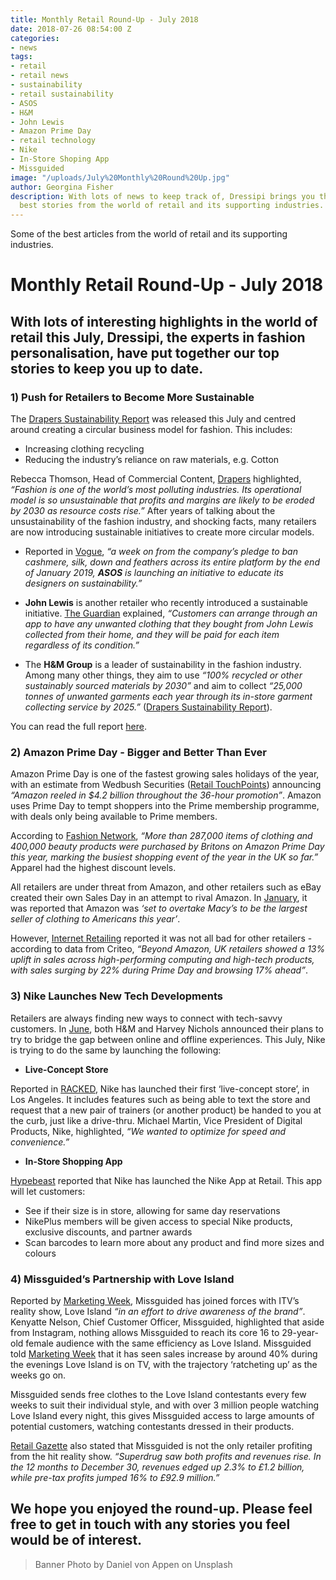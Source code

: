 ```yaml
---
title: Monthly Retail Round-Up - July 2018
date: 2018-07-26 08:54:00 Z
categories:
- news
tags:
- retail
- retail news
- sustainability
- retail sustainability
- ASOS
- H&M
- John Lewis
- Amazon Prime Day
- retail technology
- Nike
- In-Store Shoping App
- Missguided
image: "/uploads/July%20Monthly%20Round%20Up.jpg"
author: Georgina Fisher
description: With lots of news to keep track of, Dressipi brings you this month's
  best stories from the world of retail and its supporting industries.
---
```


Some of the best articles from the world of retail and its supporting industries.

# Monthly Retail Round-Up - July 2018

## With lots of interesting highlights in the world of retail this July, Dressipi, the experts in fashion personalisation, have put together our top stories to keep you up to date.

### 1) Push for Retailers to Become More Sustainable

The [Drapers Sustainability Report](http://guides.drapersonline.com/5922.guide) was released this July and centred around creating a circular business model for fashion. This includes:

- Increasing clothing recycling
- Reducing the industry’s reliance on raw materials, e.g. Cotton

Rebecca Thomson, Head of Commercial Content, [Drapers](http://digitalissues.drapersonline.com/2018/Jul/060718/index.html) highlighted, _“Fashion is one of the world’s most polluting industries. Its operational model is so unsustainable that profits and margins are likely to be eroded by 2030 as resource costs rise.”_ After years of talking about the unsustainability of the fashion industry, and shocking facts, many retailers are now introducing sustainable initiatives to create more circular models.

- Reported in [Vogue](https://www.vogue.co.uk/article/asos-sustainable-fashion-training-programme), _“a week on from the company’s pledge to ban cashmere, silk, down and feathers across its entire platform by the end of January 2019, **ASOS** is launching an initiative to educate its designers on sustainability.”_

- **John Lewis** is another retailer who recently introduced a sustainable initiative. [The Guardian](https://www.theguardian.com/business/2018/jun/18/money-for-old-socks-john-lewis-to-buy-back-clothes-to-cut-waste) explained, _“Customers can arrange through an app to have any unwanted clothing that they bought from John Lewis collected from their home, and they will be paid for each item regardless of its condition.”_

- The **H&M Group** is a leader of sustainability in the fashion industry. Among many other things, they aim to use _“100% recycled or other sustainably sourced materials by 2030”_ and aim to collect _“25,000 tonnes of unwanted garments each year through its in-store garment collecting service by 2025.”_ ([Drapers Sustainability Report](http://guides.drapersonline.com/5922.guide)).

You can read the full report [here](http://guides.drapersonline.com/5922.guide).

### 2) Amazon Prime Day - Bigger and Better Than Ever

Amazon Prime Day is one of the fastest growing sales holidays of the year, with an estimate from Wedbush Securities ([Retail TouchPoints](https://www.retailtouchpoints.com/topics/e-commerce/prime-day-wrap-up-amazon-generates-4-2-billion-40-of-shoppers-made-unplanned-purchases)) announcing _“Amazon reeled in $4.2 billion throughout the 36-hour promotion”_. Amazon uses Prime Day to tempt shoppers into the Prime membership programme, with deals only being available to Prime members.

According to [Fashion Network](http://us.fashionnetwork.com/news/287-000-clothing-items-sold-by-Amazon-UK-on-Prime-Day-as-own-brands-join-in,998886.html#.W1byH9JKhaQ), _“More than 287,000 items of clothing and 400,000 beauty products were purchased by Britons on Amazon Prime Day this year, marking the busiest shopping event of the year in the UK so far.”_ Apparel had the highest discount levels.

All retailers are under threat from Amazon, and other retailers such as eBay created their own Sales Day in an attempt to rival Amazon. In [January](https://dressipi.com/blog/monthly-retail-round-up-january-2018/), it was reported that Amazon was _‘set to overtake Macy’s to be the largest seller of clothing to Americans this year’_.

However, [Internet Retailing](https://internetretailing.net/themes/amazon-reports-its-biggest-selling-prime-day-yet-despite-reports-of-outage-and-strikes?utm_source=bm23&utm_medium=email&utm_term=Amazon%20reports%20its%20biggest-selling%20Prime%20Day%20yet,%20despite%20reports%20of%20outage%20and%20strikes&utm_content=IR%20newsletter%20-%2020%20July%202018&utm_campaign=20/07/2018) reported it was not all bad for other retailers - according to data from Criteo, _“Beyond Amazon, UK retailers showed a 13% uplift in sales across high-performing computing and high-tech products, with sales surging by 22% during Prime Day and browsing 17% ahead”_.

### 3) Nike Launches New Tech Developments

Retailers are always finding new ways to connect with tech-savvy customers. In [June](https://dressipi.com/blog/monthly-retail-round-up-june-2018/), both H&M and Harvey Nichols announced their plans to try to bridge the gap between online and offline experiences. This July, Nike is trying to do the same by launching the following:

- **Live-Concept Store**

Reported in [RACKED](https://www.racked.com/2018/7/19/17591310/nike-live-concept-store-digital-physical-retail-brick-and-mortar-online-shopping), Nike has launched their first ‘live-concept store’, in Los Angeles. It includes features such as being able to text the store and request that a new pair of trainers (or another product) be handed to you at the curb, just like a drive-thru. Michael Martin, Vice President of Digital Products, Nike, highlighted, _“We wanted to optimize for speed and convenience.”_

- **In-Store Shopping App**

[Hypebeast](https://hypebeast.com/2018/7/nike-in-store-retail-shopping-app-video) reported that Nike has launched the Nike App at Retail. This app will let customers:

- See if their size is in store, allowing for same day reservations
- NikePlus members will be given access to special Nike products, exclusive discounts, and partner awards
- Scan barcodes to learn more about any product and find more sizes and colours

### 4) Missguided’s Partnership with Love Island

Reported by [Marketing Week](https://www.marketingweek.com/2018/06/28/missguided-sales-boom-following-love-island-partnership/), Missguided has joined forces with ITV’s reality show, Love Island _“in an effort to drive awareness of the brand”_. Kenyatte Nelson, Chief Customer Officer, Missguided, highlighted that aside from Instagram, nothing allows Missguided to reach its core 16 to 29-year-old female audience with the same efficiency as Love Island. Missguided told [Marketing Week](https://www.marketingweek.com/2018/06/28/missguided-sales-boom-following-love-island-partnership/) that it has seen sales increase by around 40% during the evenings Love Island is on TV, with the trajectory ‘ratcheting up’ as the weeks go on.

Missguided sends free clothes to the Love Island contestants every few weeks to suit their individual style, and with over 3 million people watching Love Island every night, this gives Missguided access to large amounts of potential customers, watching contestants dressed in their products.

[Retail Gazette](https://www.retailgazette.co.uk/blog/2018/07/superdrug-profits-jump-thanks-love-island-tie/) also stated that Missguided is not the only retailer profiting from the hit reality show. _“Superdrug saw both profits and revenues rise. In the 12 months to December 30, revenues edged up 2.3% to £1.2 billion, while pre-tax profits jumped 16% to £92.9 million.”_

## We hope you enjoyed the round-up. Please feel free to get in touch with any stories you feel would be of interest.

> Banner Photo by Daniel von Appen on Unsplash
